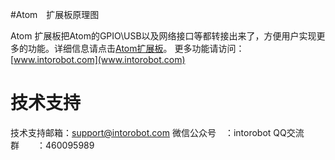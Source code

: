 #Atom　扩展板原理图

Atom 扩展板把Atom的GPIO\USB以及网络接口等都转接出来了，方便用户实现更多的功能。详细信息请点击[Atom扩展板](http://docs.intorobot.com/hardware/atom/hardware/#atom扩展板)。
更多功能请访问：[www.intorobot.com](www.intorobot.com)

# 技术支持

技术支持邮箱：[support@intorobot.com](support@intorobot.com)
微信公众号　：intorobot
QQ交流群　　：460095989
